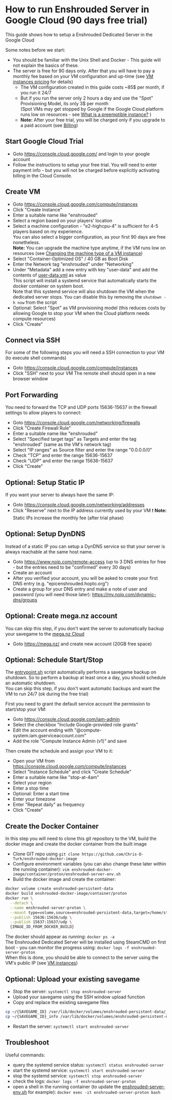 # How to run Enshrouded Server in Google Cloud (90 days free trial)
This guide shows how to setup a Enshrouded Dedicated Server in the Google Cloud

Some notes before we start:
- You should be familiar with the Unix Shell and Docker - This guide will not explain the basics of these.
- The server is free for 90 days only. After that you will have to pay a monthly fee based on your VM configuration and up-time (see [VM instances pricing](https://cloud.google.com/compute/vm-instance-pricing) for details)
   - The VM configuration created in this guide costs ~85$ per month, if you run it 24/7
   - But if you run the server only 2 hours a day and use the "Spot" Provisioning Model, its only 3$ per month    
     (Spot VMs may get stopped by Google if the Google Cloud platform runs low on resources - see [What is a preemptible instance?](https://cloud.google.com/compute/docs/instances/preemptible?authuser=1#what_is_a_preemptible_instance) )
   - **Note:** After your free trial, you will be charged only if you upgrade to a paid account (see [Billing](https://console.cloud.google.com/billing))  

## Start Google Cloud Trial
- Goto https://console.cloud.google.com/ and login to your google account
- Follow the instructions to setup your free trial. You will need to enter payment info - but you will not be charged before explicitly activating billing in the Cloud Console.

## Create VM
- Goto https://console.cloud.google.com/compute/instances 
- Click "Create Instance"
- Enter a suitable name like "enshrouded"
- Select a region based on your players' location
- Select a machine configuration - "e2-highcpu-4" is sufficient for 4-5 players based on my experience.  
You can also select a bigger configuration, as your first 90 days are free nonetheless.  
**Note:** You can upgrade the machine type anytime, if the VM runs low on resources (see [Changing the machine type of a VM instance](https://cloud.google.com/compute/docs/instances/changing-machine-type-of-stopped-instance))
- Select "Container-Optimized OS" / 40 GB as Boot Disk
- Enter the Network tag "enshrouded" under "Networking"
- Under "Metadata" add a new entry with key "user-data" and add the contents of [user-data.yml](container/proton/user-data.yml) as value  
This script will install a systemd service that automatically starts the docker container on system boot.  
Note that this systemd service will also shutdown the VM when the dedicated server stops. You can disable this by removing the `shutdown -h now` from the script
- Optional: Select "Spot" as VM provisioning model (this reduces costs by allowing Google to stop your VM when the Cloud platform needs compute resources)
- Click "Create"

## Connect via SSH
For some of the following steps you will need a SSH connection to your VM (to execute shell commands)
- Goto https://console.cloud.google.com/compute/instances 
- Click "SSH" next to your VM
The remote shell should open in a new browser window

## Port Forwarding
You need to forward the TCP and UDP ports 15636-15637 in the firewall settings to allow players to connect:
- Goto https://console.cloud.google.com/networking/firewalls
- Click "Create Firewall Rule"
- Enter a suitable name like "enshrouded"
- Select "Specified target tags" as Targets and enter the tag "enshrouded" (same as the VM's network tag)
- Select "IP ranges" as Source filter and enter the range "0.0.0.0/0"
- Check "TCP" and enter the range 15636-15637
- Check "UDP" and enter the range 15636-15637
- Click "Create"

## Optional: Setup Static IP
If you want your server to always have the same IP:
- Goto https://console.cloud.google.com/networking/addresses
- Click "Reserve" next to the IP address currently used by your VM 
❗ **Note:** Static IPs increase the monthly fee (after trial phase) 

## Optional: Setup DynDNS
Instead of a static IP you can setup a DynDNS service so that your server is always reachable at the same host name.  
- Goto https://www.noip.com/remote-access (up to 3 DNS entries for free - but the entries need to be "confirmed" every 30 days)
- Create an account
- After you verified your account, you will be asked to create your first DNS entry (e.g. "epicenshrouded.hopto.org")
- Create a group for your DNS entry and make a note of user and password (you will need those later): https://my.noip.com/dynamic-dns/groups

## Optional: Create mega.nz account
You can skip this step, if you don't want the server to automatically backup your savegame to the [mega.nz Cloud](https://mega.nz/)
- Goto https://mega.nz/ and create new account (20GB free space)

## Optional: Schedule Start/Stop
The [entrypoint.sh](container/proton/entrypoint.sh) script automatically performs a savegame backup on shutdown.
So to perform a backup at least once a day, you should schedule an automatic shutdown.  
You can skip this step, if you don't want automatic backups and want the VM to run 24/7 (ok during the free trial)

First you need to grant the default service account the permission to start/stop your VM: 
- Goto https://console.cloud.google.com/iam-admin
- Select the checkbox "Include Google-provided role grants"
- Edit the account ending with "@compute-system.iam.gserviceaccount.com"
- Add the role "Compute Instance Admin (v1)" and save

Then create the schedule and assign your VM to it:
- Open your VM from https://console.cloud.google.com/compute/instances  
- Select "Instance Schedule" and click "Create Schedule"
- Enter a suitable name like "stop-at-4am"
- Select your region
- Enter a stop time
- Optional: Enter a start time
- Enter your timezone
- Enter "Repeat daily" as frequency
- Click "Create"

## Create the Docker Container
In this step you will need to clone this git repository to the VM, build the docker image and create the docker container from the built image
- Clone GIT repo using `git clone https://github.com/Chris-D-Turk/enshrouded-docker-image`
- Configure environment variables (you can also change these later within the running container): `vim enshrouded-docker-image/container/proton/enshrouded-server-env.sh`
- Build the docker image and create the container:
```bash
docker volume create enshrouded-persistent-data
docker build enshrouded-docker-image/container/proton
docker run \
  --detach \
  --name enshrouded-server-proton \
  --mount type=volume,source=enshrouded-persistent-data,target=/home/steam/enshrouded/savegame \
  --publish 15636:15636/udp \
  --publish 15637:15637/udp \
  {IMAGE_ID_FROM_DOCKER_BUILD}
```
The docker should appear as running: `docker ps -a`  
The Enshrouded Dedicated Server will be installed using SteamCMD on first boot - you can monitor the progress using: `docker logs -f enshrouded-server-proton`  
When this is done, you should be able to connect to the server using the VM's public IP (see [VM instances](https://console.cloud.google.com/compute/instances)) 

## Optional: Upload your existing savegame
- Stop the server: `systemctl stop enshrouded-server`
- Upload your savegame using the SSH window upload function
- Copy and replace the existing savegame files
```bash
cp ~/{SAVEGAME_ID} /var/lib/docker/volumes/enshrouded-persistent-data/_data/3ad85aea
cp ~/{SAVEGAME_ID}_info /var/lib/docker/volumes/enshrouded-persistent-data/_data/3ad85aea_info
```
- Restart the server: `systemctl start enshrouded-server`

## Troubleshoot
Useful commands:
- query the systemd service status: `systemctl status enshrouded-server`
- start the systemd service: `systemctl start enshrouded-server`
- stop the systemd service: `systemctl stop enshrouded-server`
- check the logs: `docker logs -f enshrouded-server-proton`
- open a shell in the running container (to update the [enshrouded-server-env.sh](container/proton/enshrouded-server-env.sh) for example): `docker exec -it enshrouded-server-proton bash`